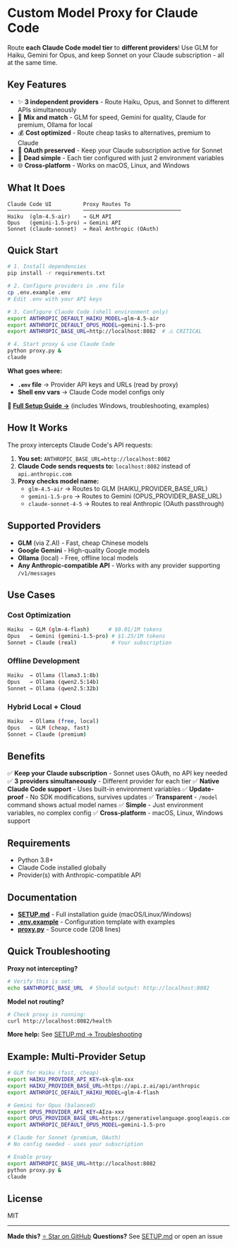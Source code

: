 # Custom Model Proxy for Claude Code

Route **each Claude Code model tier** to **different providers**! Use GLM for Haiku, Gemini for Opus, and keep Sonnet on your Claude subscription - all at the same time.

## Key Features

- ✨ **3 independent providers** - Route Haiku, Opus, and Sonnet to different APIs simultaneously
- 🔄 **Mix and match** - GLM for speed, Gemini for quality, Claude for premium, Ollama for local
- 💰 **Cost optimized** - Route cheap tasks to alternatives, premium to Claude
- 🔐 **OAuth preserved** - Keep your Claude subscription active for Sonnet
- 🎯 **Dead simple** - Each tier configured with just 2 environment variables
- 🌐 **Cross-platform** - Works on macOS, Linux, and Windows

## What It Does

```
Claude Code UI          Proxy Routes To
─────────────────       ───────────────────────────────
Haiku  (glm-4.5-air)    → GLM API
Opus   (gemini-1.5-pro) → Gemini API
Sonnet (claude-sonnet)  → Real Anthropic (OAuth)
```

## Quick Start

```bash
# 1. Install dependencies
pip install -r requirements.txt

# 2. Configure providers in .env file
cp .env.example .env
# Edit .env with your API keys

# 3. Configure Claude Code (shell environment only)
export ANTHROPIC_DEFAULT_HAIKU_MODEL=glm-4.5-air
export ANTHROPIC_DEFAULT_OPUS_MODEL=gemini-1.5-pro
export ANTHROPIC_BASE_URL=http://localhost:8082  # ⚠️ CRITICAL

# 4. Start proxy & use Claude Code
python proxy.py &
claude
```

**What goes where:**
- **`.env` file** → Provider API keys and URLs (read by proxy)
- **Shell env vars** → Claude Code model configs only

**📖 [Full Setup Guide →](SETUP.md)** (includes Windows, troubleshooting, examples)

## How It Works

The proxy intercepts Claude Code's API requests:

1. **You set:** `ANTHROPIC_BASE_URL=http://localhost:8082`
2. **Claude Code sends requests to:** `localhost:8082` instead of `api.anthropic.com`
3. **Proxy checks model name:**
   - `glm-4.5-air` → Routes to GLM (HAIKU_PROVIDER_BASE_URL)
   - `gemini-1.5-pro` → Routes to Gemini (OPUS_PROVIDER_BASE_URL)
   - `claude-sonnet-4-5` → Routes to real Anthropic (OAuth passthrough)

## Supported Providers

- **GLM** (via Z.AI) - Fast, cheap Chinese models
- **Google Gemini** - High-quality Google models
- **Ollama** (local) - Free, offline local models
- **Any Anthropic-compatible API** - Works with any provider supporting `/v1/messages`

## Use Cases

### Cost Optimization
```bash
Haiku  → GLM (glm-4-flash)      # $0.01/1M tokens
Opus   → Gemini (gemini-1.5-pro) # $1.25/1M tokens
Sonnet → Claude (real)           # Your subscription
```

### Offline Development
```bash
Haiku  → Ollama (llama3.1:8b)
Opus   → Ollama (qwen2.5:14b)
Sonnet → Ollama (qwen2.5:32b)
```

### Hybrid Local + Cloud
```bash
Haiku  → Ollama (free, local)
Opus   → GLM (cheap, fast)
Sonnet → Claude (premium)
```

## Benefits

✅ **Keep your Claude subscription** - Sonnet uses OAuth, no API key needed
✅ **3 providers simultaneously** - Different provider for each tier
✅ **Native Claude Code support** - Uses built-in environment variables
✅ **Update-proof** - No SDK modifications, survives updates
✅ **Transparent** - `/model` command shows actual model names
✅ **Simple** - Just environment variables, no complex config
✅ **Cross-platform** - macOS, Linux, Windows support

## Requirements

- Python 3.8+
- Claude Code installed globally
- Provider(s) with Anthropic-compatible API

## Documentation

- **[SETUP.md](SETUP.md)** - Full installation guide (macOS/Linux/Windows)
- **[.env.example](.env.example)** - Configuration template with examples
- **[proxy.py](proxy.py)** - Source code (208 lines)

## Quick Troubleshooting

**Proxy not intercepting?**
```bash
# Verify this is set:
echo $ANTHROPIC_BASE_URL  # Should output: http://localhost:8082
```

**Model not routing?**
```bash
# Check proxy is running:
curl http://localhost:8082/health
```

**More help:** See [SETUP.md → Troubleshooting](SETUP.md#troubleshooting)

## Example: Multi-Provider Setup

```bash
# GLM for Haiku (fast, cheap)
export HAIKU_PROVIDER_API_KEY=sk-glm-xxx
export HAIKU_PROVIDER_BASE_URL=https://api.z.ai/api/anthropic
export ANTHROPIC_DEFAULT_HAIKU_MODEL=glm-4-flash

# Gemini for Opus (balanced)
export OPUS_PROVIDER_API_KEY=AIza-xxx
export OPUS_PROVIDER_BASE_URL=https://generativelanguage.googleapis.com/v1beta
export ANTHROPIC_DEFAULT_OPUS_MODEL=gemini-1.5-pro

# Claude for Sonnet (premium, OAuth)
# No config needed - uses your subscription

# Enable proxy
export ANTHROPIC_BASE_URL=http://localhost:8082
python proxy.py &
claude
```

## License

MIT

---

**Made this?** [⭐ Star on GitHub](https://github.com/yourusername/claude-code-proxy)
**Questions?** See [SETUP.md](SETUP.md) or open an issue
